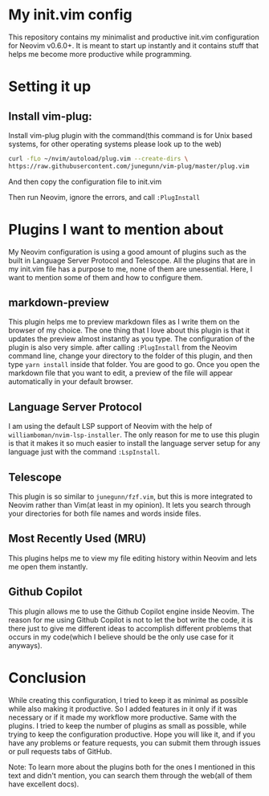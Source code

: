 # My init.vim config
This repository contains my minimalist and productive init.vim configuration for Neovim v0.6.0+. It is meant to start up instantly and it contains stuff that helps me become more productive while programming.

# Setting it up

## Install vim-plug:

Install vim-plug plugin with the command(this command is for Unix based systems, for other operating systems please look up to the web)

```sh
curl -fLo ~/nvim/autoload/plug.vim --create-dirs \
https://raw.githubusercontent.com/junegunn/vim-plug/master/plug.vim
```

And then copy the configuration file to init.vim

Then run Neovim, ignore the errors, and call `:PlugInstall`

# Plugins I want to mention about
My Neovim configuration is using a good amount of plugins such as the built in Language Server Protocol and Telescope. All the plugins that are in my init.vim file has a purpose to me, none of them are unessential. Here, I want to mention some of them and how to configure them.

## markdown-preview 
This plugin helps me to preview markdown files as I write them on the browser of my choice. The one thing that I love about this plugin is that it updates the preview almost instantly as you type. The configuration of the plugin is also very simple. after calling `:PlugInstall` from the Neovim command line, change your directory to the folder of this plugin, and then type `yarn install` inside that folder. You are good to go. Once you open the markdown file that you want to edit, a preview of the file will appear automatically in your default browser.
## Language Server Protocol
I am using the default LSP support of Neovim with the help of `williamboman/nvim-lsp-installer`. The only reason for me to use this plugin is that it makes it so much easier to install the language server setup for any language just with the command `:LspInstall`.
## Telescope
This plugin is so similar to `junegunn/fzf.vim`, but this is more integrated to Neovim rather than Vim(at least in my opinion). It lets you search through your directories for both file names and words inside files.
## Most Recently Used (MRU)
This plugins helps me to view my file editing history within Neovim and lets me open them instantly.
## Github Copilot
This plugin allows me to use the Github Copilot engine inside Neovim. The reason for me using Github Copilot is not to let the bot write the code, it is there just to give me different ideas to accomplish different problems that occurs in my code(which I believe should be the only use case for it anyways).


# Conclusion
While creating this configuration, I tried to keep it as minimal as possible while also making it productive. So I added features in it only if it was necessary or if it made my workflow more productive. Same with the plugins. I tried to keep the number of plugins as small as possible, while trying to keep the configuration productive. Hope you will like it, and if you have any problems or feature requests, you can submit them through issues or pull requests tabs of GitHub.

Note: To learn more about the plugins both for the ones I mentioned in this text and didn't mention, you can search them through the web(all of them have excellent docs).
